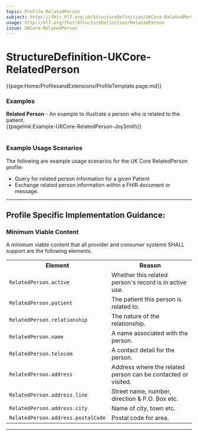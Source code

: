 ```yaml
---
topic: Profile-RelatedPerson
subject: https://fhir.hl7.org.uk/StructureDefinition/UKCore-RelatedPerson
usage: http://hl7.org/fhir/StructureDefinition/RelatedPerson
issue: UKCore-RelatedPerson
---
```

# StructureDefinition-UKCore-RelatedPerson

<nocheck>
{{page:Home/ProfilesandExtensions/ProfileTemplate.page.md}} 
<div id="Examples" class="tabcontent">
  <h3>Examples</h3>
  <b>Related Person</b> - An example to illustrate a person who is related to the patient.
  <br>
{{pagelink:Example-UKCore-RelatedPerson-JoySmith}}
<br><br>
</div>
</nocheck>

<div id="ProfileGuidance">

### Example Usage Scenarios ###
The following are example usage scenarios for the UK Core RelatedPerson profile:
- Query for related person information for a given Patient
- Exchange related person information within a FHIR document or message.

<hr class="thickline">

## Profile Specific Implementation Guidance: ##


<h3>Minimum Viable Content</h3>

A minimum viable content that all provider and consumer systems SHALL support are the following elements.

<table class="assets" title="Minimum Viable Content list">
<tr>
<th class="width30">Element</th>
<th class="width70">Reason</th>
</tr>
<tr>
<td><code>RelatedPerson.active</code></td>
<td>Whether this related person's record is in active use.</td>
</tr>
<tr>
<td><code>RelatedPerson.patient</code></td>
<td>The patient this person is related to.</td>
</tr>
<tr>
<td><code>RelatedPerson.relationship</code></td>
<td>The nature of the relationship.</td>
</tr>
<tr>
<td><code>RelatedPerson.name</code></td>
<td>A name associated with the person.</td>
</tr>
<tr>
<td><code>RelatedPerson.telecom</code></td>
<td>A contact detail for the person.</td>
</tr>
<tr>
<td><code>RelatedPerson.address</code></td>
<td>Address where the related person can be contacted or visited.</td>
</tr>
<tr>
<td><code>RelatedPerson.address.line</code></td>
<td>Street name, number, direction & P.O. Box etc.</td>
</tr>
<tr>
<td><code>RelatedPerson.address.city</code></td>
<td>Name of city, town etc.</td>
</tr>
<tr>
<td><code>RelatedPerson.address.postalCode</code></td>
<td>Postal code for area.</td>
</tr>
</table>
</div>

---
